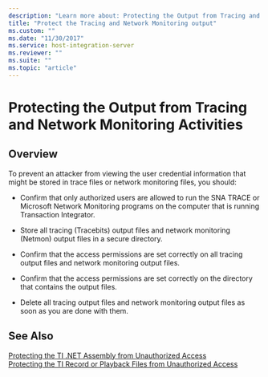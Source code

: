 ```yaml
---
description: "Learn more about: Protecting the Output from Tracing and Network Monitoring Activities"
title: "Protect the Tracing and Network Monitoring output"
ms.custom: ""
ms.date: "11/30/2017"
ms.service: host-integration-server
ms.reviewer: ""
ms.suite: ""
ms.topic: "article"
---
```

# Protecting the Output from Tracing and Network Monitoring Activities

## Overview
To prevent an attacker from viewing the user credential information that might be stored in trace files or network monitoring files, you should:  
  
-   Confirm that only authorized users are allowed to run the SNA TRACE or Microsoft Network Monitoring programs on the computer that is running Transaction Integrator.  
  
-   Store all tracing (Tracebits) output files and network monitoring (Netmon) output files in a secure directory.  
  
-   Confirm that the access permissions are set correctly on all tracing output files and network monitoring output files.  
  
-   Confirm that the access permissions are set correctly on the directory that contains the output files.  
  
-   Delete all tracing output files and network monitoring output files as soon as you are done with them.  
  
## See Also  
 [Protecting the TI .NET Assembly from Unauthorized Access](../core/protecting-the-ti-net-assembly-from-unauthorized-access2.md)   
 [Protecting the TI Record or Playback Files from Unauthorized Access](../core/protecting-the-ti-record-or-playback-files-from-unauthorized-access1.md)   
